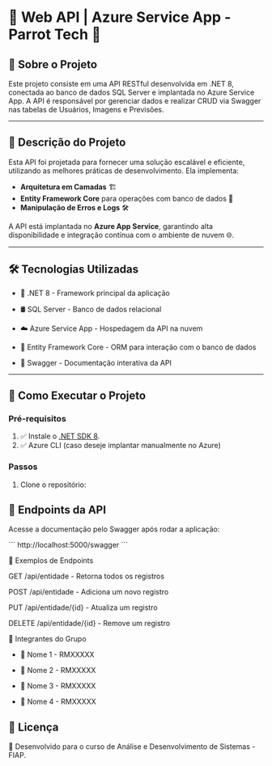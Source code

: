 # 🌟 Web API | Azure Service App - Parrot Tech 🌟

## 📌 Sobre o Projeto

Este projeto consiste em uma API RESTful desenvolvida em .NET 8, conectada ao banco de dados SQL Server e implantada no Azure Service App. A API é responsável por gerenciar dados e realizar CRUD via Swagger nas tabelas de Usuários, Imagens e Previsões.

---

## 📖 Descrição do Projeto

Esta API foi projetada para fornecer uma solução escalável e eficiente, utilizando as melhores práticas de desenvolvimento. Ela implementa:

- **Arquitetura em Camadas** 🏗️
- **Entity Framework Core** para operações com banco de dados 💾
- **Manipulação de Erros e Logs** 🛠️

A API está implantada no **Azure App Service**, garantindo alta disponibilidade e integração contínua com o ambiente de nuvem 🌐.

---

## 🛠️ Tecnologias Utilizadas

- 🎯 .NET 8 - Framework principal da aplicação

- 🛢️ SQL Server - Banco de dados relacional

- ☁️ Azure Service App - Hospedagem da API na nuvem

- 🔗 Entity Framework Core - ORM para interação com o banco de dados

- 📡 Swagger - Documentação interativa da API
  
---

## 🚀 Como Executar o Projeto

### Pré-requisitos

1. ✅ Instale o [.NET SDK 8](https://dotnet.microsoft.com/download/dotnet/8.0).
2. ✅ Azure CLI (caso deseje implantar manualmente no Azure)

### Passos

1. Clone o repositório:

## 📌 Endpoints da API

Acesse a documentação pelo Swagger após rodar a aplicação: 

´´´
http://localhost:5000/swagger
´´´

🔹 Exemplos de Endpoints

GET /api/entidade - Retorna todos os registros

POST /api/entidade - Adiciona um novo registro

PUT /api/entidade/{id} - Atualiza um registro

DELETE /api/entidade/{id} - Remove um registro

👥 Integrantes do Grupo

- 👤 Nome 1 - RMXXXXX

- 👤 Nome 2 - RMXXXXX

- 👤 Nome 3 - RMXXXXX

- 👤 Nome 4 - RMXXXXX

## 📝 Licença

🚀 Desenvolvido para o curso de Análise e Desenvolvimento de Sistemas - FIAP.

